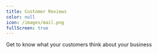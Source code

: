 ```yaml
---
title: Customer Reviews
color: null
icon: /images/mail.png
fullScreen: true
---
```

Get to know what your customers think about your business